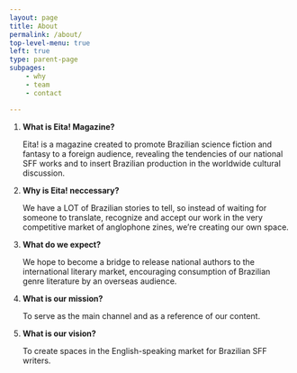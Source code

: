 ```yaml
---
layout: page
title: About
permalink: /about/
top-level-menu: true
left: true
type: parent-page
subpages: 
    - why
    - team
    - contact

---
```


1. **What is Eita! Magazine?**

    Eita! is a magazine created to promote Brazilian science fiction and fantasy to a foreign audience, revealing the tendencies of our national SFF works and to insert Brazilian production in the worldwide cultural discussion.

2. **Why is Eita! neccessary?**

    We have a LOT of Brazilian stories to tell, so instead of waiting for someone to translate, recognize and accept our work in the very competitive market of anglophone zines, we’re creating our own space.

3. **What do we expect?**

    We hope to become a bridge to release national authors to the international literary market, encouraging consumption of Brazilian genre literature by an overseas audience.

4. **What is our mission?**

    To serve as the main channel and as a reference of our content.

5. **What is our vision?**

    To create spaces in the English-speaking market for Brazilian SFF writers.
